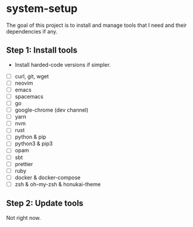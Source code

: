 # system-setup

The goal of this project is to install and manage tools that I need and their dependencies if any.


## Step 1: Install tools  

- Install harded-code versions if simpler.

- [ ] curl, git, wget
- [ ] neovim
- [ ] emacs
- [ ] spacemacs
- [ ] go
- [ ] google-chrome (dev channel)
- [ ] yarn
- [ ] nvm
- [ ] rust
- [ ] python & pip
- [ ] python3 & pip3
- [ ] opam
- [ ] sbt
- [ ] prettier
- [ ] ruby
- [ ] docker & docker-compose
- [ ] zsh & oh-my-zsh & honukai-theme

## Step 2: Update tools

Not right now.
